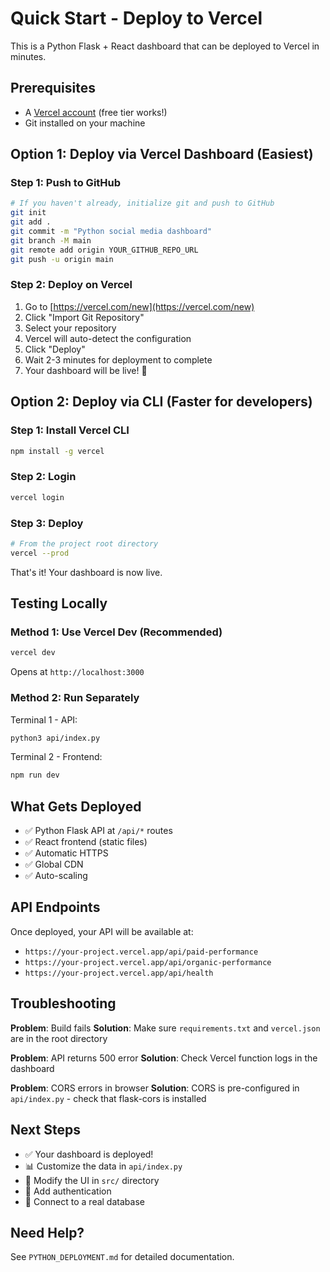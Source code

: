# Quick Start - Deploy to Vercel

This is a Python Flask + React dashboard that can be deployed to Vercel in minutes.

## Prerequisites
- A [Vercel account](https://vercel.com/signup) (free tier works!)
- Git installed on your machine

## Option 1: Deploy via Vercel Dashboard (Easiest)

### Step 1: Push to GitHub
```bash
# If you haven't already, initialize git and push to GitHub
git init
git add .
git commit -m "Python social media dashboard"
git branch -M main
git remote add origin YOUR_GITHUB_REPO_URL
git push -u origin main
```

### Step 2: Deploy on Vercel
1. Go to [https://vercel.com/new](https://vercel.com/new)
2. Click "Import Git Repository"
3. Select your repository
4. Vercel will auto-detect the configuration
5. Click "Deploy"
6. Wait 2-3 minutes for deployment to complete
7. Your dashboard will be live! 🎉

## Option 2: Deploy via CLI (Faster for developers)

### Step 1: Install Vercel CLI
```bash
npm install -g vercel
```

### Step 2: Login
```bash
vercel login
```

### Step 3: Deploy
```bash
# From the project root directory
vercel --prod
```

That's it! Your dashboard is now live.

## Testing Locally

### Method 1: Use Vercel Dev (Recommended)
```bash
vercel dev
```
Opens at `http://localhost:3000`

### Method 2: Run Separately
Terminal 1 - API:
```bash
python3 api/index.py
```

Terminal 2 - Frontend:
```bash
npm run dev
```

## What Gets Deployed

- ✅ Python Flask API at `/api/*` routes
- ✅ React frontend (static files)
- ✅ Automatic HTTPS
- ✅ Global CDN
- ✅ Auto-scaling

## API Endpoints

Once deployed, your API will be available at:
- `https://your-project.vercel.app/api/paid-performance`
- `https://your-project.vercel.app/api/organic-performance`
- `https://your-project.vercel.app/api/health`

## Troubleshooting

**Problem**: Build fails
**Solution**: Make sure `requirements.txt` and `vercel.json` are in the root directory

**Problem**: API returns 500 error
**Solution**: Check Vercel function logs in the dashboard

**Problem**: CORS errors in browser
**Solution**: CORS is pre-configured in `api/index.py` - check that flask-cors is installed

## Next Steps

- ✅ Your dashboard is deployed!
- 📊 Customize the data in `api/index.py`
- 🎨 Modify the UI in `src/` directory
- 🔐 Add authentication
- 💾 Connect to a real database

## Need Help?

See `PYTHON_DEPLOYMENT.md` for detailed documentation.
